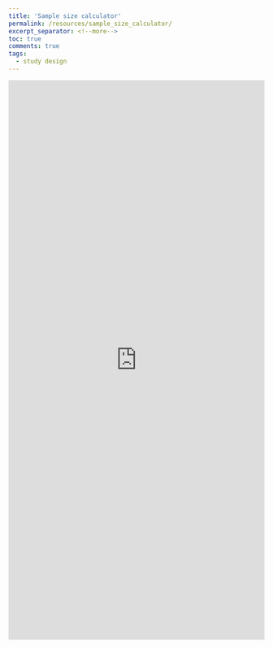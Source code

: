 ```yaml
---
title: 'Sample size calculator'
permalink: /resources/sample_size_calculator/
excerpt_separator: <!--more-->
toc: true
comments: true
tags:
  - study design
---
```


<iframe height="1100" width="100%" frameborder="no" src="https://kpuka.shinyapps.io/samplesize/"> </iframe>


